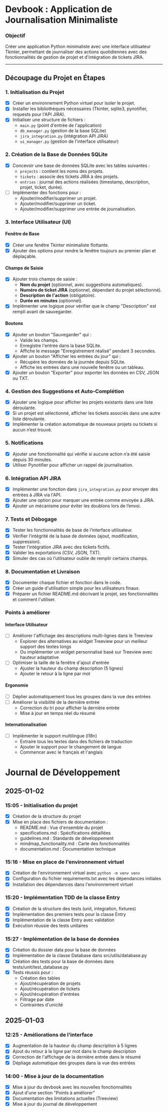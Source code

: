 # Devbook : Application de Journalisation Minimaliste

### Objectif
Créer une application Python minimaliste avec une interface utilisateur Tkinter, permettant de journaliser des actions quotidiennes avec des fonctionnalités de gestion de projet et d'intégration de tickets JIRA.

---

## Découpage du Projet en Étapes

### 1. Initialisation du Projet
- [x] Créer un environnement Python virtuel pour isoler le projet.
- [x] Installer les bibliothèques nécessaires (Tkinter, sqlite3, pynotifier, requests pour l'API JIRA).
- [x] Initialiser une structure de fichiers : 
  - `main.py` (point d'entrée de l'application)
  - `db_manager.py` (gestion de la base SQLite)
  - `jira_integration.py` (intégration API JIRA)
  - `ui_manager.py` (gestion de l'interface utilisateur)

### 2. Création de la Base de Données SQLite
- [x] Concevoir une base de données SQLite avec les tables suivantes :
  - `projects` : contient les noms des projets.
  - `tickets` : associe des tickets JIRA à des projets.
  - `entries` : journal des actions réalisées (timestamp, description, projet, ticket, durée).
- [ ] Implémenter des fonctions pour :
  - Ajouter/modifier/supprimer un projet.
  - Ajouter/modifier/supprimer un ticket.
  - Ajouter/modifier/supprimer une entrée de journalisation.

### 3. Interface Utilisateur (UI)
#### Fenêtre de Base
- [x] Créer une fenêtre Tkinter minimaliste flottante.
- [x] Ajouter des options pour rendre la fenêtre toujours au premier plan et déplaçable.

#### Champs de Saisie
- [x] Ajouter trois champs de saisie :
  - **Nom du projet** (optionnel, avec suggestions automatiques).
  - **Numéro de ticket JIRA** (optionnel, dépendant du projet sélectionné).
  - **Description de l'action** (obligatoire).
  - **Durée en minutes** (optionnel).
- [x] Implémenter une logique pour vérifier que le champ "Description" est rempli avant de sauvegarder.

#### Boutons
- [x] Ajouter un bouton "Sauvegarder" qui :
  - Valide les champs.
  - Enregistre l'entrée dans la base SQLite.
  - Affiche le message "Enregistrement réalisé" pendant 3 secondes.
- [x] Ajouter un bouton "Afficher les entrées du jour" qui :
  - Récupère les données de la journée depuis SQLite.
  - Affiche les entrées dans une nouvelle fenêtre ou un tableau.
- [x] Ajouter un bouton "Exporter" pour exporter les données en CSV, JSON ou TXT.

### 4. Gestion des Suggestions et Auto-Complétion
- [x] Ajouter une logique pour afficher les projets existants dans une liste déroulante.
- [x] Si un projet est sélectionné, afficher les tickets associés dans une autre liste déroulante.
- [x] Implémenter la création automatique de nouveaux projets ou tickets si aucun n’est trouvé.

### 5. Notifications
- [x] Ajouter une fonctionnalité qui vérifie si aucune action n’a été saisie depuis 30 minutes.
- [x] Utiliser Pynotifier pour afficher un rappel de journalisation.

### 6. Intégration API JIRA
- [x] Implémenter une fonction dans `jira_integration.py` pour envoyer des entrées à JIRA via l'API.
- [x] Ajouter une option pour marquer une entrée comme envoyée à JIRA.
- [x] Ajouter un mécanisme pour éviter les doublons lors de l’envoi.

### 7. Tests et Débogage
- [x] Tester les fonctionnalités de base de l’interface utilisateur.
- [x] Vérifier l’intégrité de la base de données (ajout, modification, suppression).
- [x] Tester l’intégration JIRA avec des tickets fictifs.
- [x] Valider les exportations (CSV, JSON, TXT).
- [x] Simuler des cas où l’utilisateur oublie de remplir certains champs.

### 8. Documentation et Livraison
- [x] Documenter chaque fichier et fonction dans le code.
- [x] Créer un guide d'utilisation simple pour les utilisateurs finaux.
- [x] Préparer un fichier README.md décrivant le projet, ses fonctionnalités et comment l'utiliser.

### Points à améliorer

#### Interface Utilisateur
- [ ] Améliorer l'affichage des descriptions multi-lignes dans le Treeview
  - Explorer des alternatives au widget Treeview pour un meilleur support des textes longs
  - Ou implémenter un widget personnalisé basé sur Treeview avec hauteur adaptative
- [ ] Optimiser la taille de la fenêtre d'ajout d'entrée
  - Ajuster la hauteur du champ description (5 lignes)
  - Ajouter le retour à la ligne par mot

#### Ergonomie
- [ ] Déplier automatiquement tous les groupes dans la vue des entrées
- [ ] Améliorer la visibilité de la dernière entrée
  - Correction du tri pour afficher la dernière entrée
  - Mise à jour en temps réel du résumé

#### Internationalisation
- [ ] Implémenter le support multilingue (l18n)
  - Extraire tous les textes dans des fichiers de traduction
  - Ajouter le support pour le changement de langue
  - Commencer avec le français et l'anglais

# Journal de Développement

## 2025-01-02

### 15:05 - Initialisation du projet
- [x] Création de la structure du projet
- [x] Mise en place des fichiers de documentation :
  - README.md : Vue d'ensemble du projet
  - specifications.md : Spécifications détaillées
  - guidelines.md : Standards de développement
  - mindmap_functionality.md : Carte des fonctionnalités
  - documentation.md : Documentation technique

### 15:16 - Mise en place de l'environnement virtuel
- [x] Création de l'environnement virtuel avec `python -m venv venv`
- [x] Configuration du fichier requirements.txt avec les dépendances initiales
- [x] Installation des dépendances dans l'environnement virtuel

### 15:20 - Implémentation TDD de la classe Entry
- [x] Création de la structure des tests (unit, integration, fixtures)
- [x] Implémentation des premiers tests pour la classe Entry
- [x] Implémentation de la classe Entry avec validation
- [x] Exécution réussie des tests unitaires

### 15:27 - Implémentation de la base de données
- [x] Création du dossier data pour la base de données
- [x] Implémentation de la classe Database dans src/utils/database.py
- [x] Création des tests pour la base de données dans tests/unit/test_database.py
- [x] Tests réussis pour :
  - Création des tables
  - Ajout/récupération de projets
  - Ajout/récupération de tickets
  - Ajout/récupération d'entrées
  - Filtrage par date
  - Contraintes d'unicité

## 2025-01-03

### 12:25 - Améliorations de l'interface
- [x] Augmentation de la hauteur du champ description à 5 lignes
- [x] Ajout du retour à la ligne par mot dans le champ description
- [x] Correction de l'affichage de la dernière entrée dans le résumé
- [x] Dépliage automatique des groupes dans la vue des entrées

### 14:00 - Mise à jour de la documentation
- [x] Mise à jour du devbook avec les nouvelles fonctionnalités
- [x] Ajout d'une section "Points à améliorer"
- [x] Documentation des limitations actuelles (Treeview)
- [x] Mise à jour du journal de développement